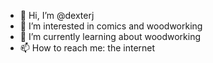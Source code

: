 - 👋 Hi, I’m @dexterj
- 👀 I’m interested in comics and woodworking
- 🌱 I’m currently learning about woodworking
- 📫 How to reach me: the internet
